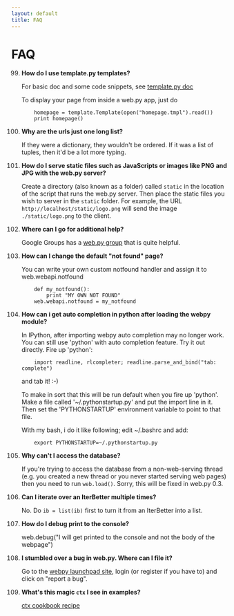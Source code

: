 ```yaml
---
layout: default
title: FAQ
---
```


# FAQ

99. **How do I use template.py templates?**

    For basic doc and some code snippets, see [template.py doc](/templetor)

    To display your page from inside a web.py app, just do

            homepage = template.Template(open("homepage.tmpl").read())
            print homepage()

    
99. **Why are the urls just one long list?**

    If they were a dictionary, they wouldn't be ordered. If it was a list of tuples, then it'd be a lot more typing.

99. **How do I serve static files such as JavaScripts or images like PNG and JPG with the web.py server?**

    Create a directory (also known as a folder) called `static` in the location of the script that runs the web.py server. Then place the static files you wish to server in the `static` folder. For example, the URL `http://localhost/static/logo.png` will send the image `./static/logo.png` to the client.

99. **Where can I go for additional help?**

    Google Groups has a [web.py group](http://groups.google.com/group/webpy) that is quite helpful.

99. **How can I change the default "not found" page?**

    You can write your own custom notfound handler and assign it to web.webapi.notfound

            def my_notfound(): 
                print "MY OWN NOT FOUND" 
            web.webapi.notfound = my_notfound 

99. **How can i get auto completion in python after loading the webpy module?**

    In IPython, after importing webpy auto completion may no longer work. You can still use 'python' with auto completion feature. Try it out directly. Fire up 'python':

            import readline, rlcompleter; readline.parse_and_bind("tab: complete")

    and tab it! :-)

    To make in sort that this will be run default when you fire up 'python'. Make a file called '~/.pythonstartup.py' and put the import line in it. Then set the 'PYTHONSTARTUP' environment variable to point to that file.

    With my bash, i do it like following; edit ~/.bashrc and add:

            export PYTHONSTARTUP=~/.pythonstartup.py

99. **Why can't I access the database?**

    If you're trying to access the database from a non-web-serving thread (e.g. you created a new thread or you never started serving web pages) then you need to run `web.load()`. Sorry, this will be fixed in web.py 0.3.

99. **Can I iterate over an IterBetter multiple times?**

    No. Do `ib = list(ib)` first to turn it from an IterBetter into a list.

99. **How do I debug print to the console?**

	web.debug("I will get printed to the console and not the body of the webpage")

99. **I stumbled over a bug in web.py. Where can I file it?**

	Go to the [webpy launchpad site](https://launchpad.net/webpy), login (or register if you have to) and click on "report a bug".

99. **What's this magic `ctx` I see in examples?**

	[ctx cookbook recipe](/ctx)